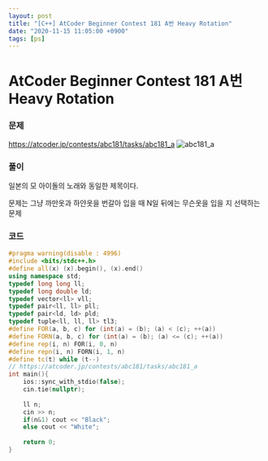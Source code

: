 ```yaml
---
layout: post
title: "[C++] AtCoder Beginner Contest 181 A번 Heavy Rotation"
date: "2020-11-15 11:05:00 +0900"
tags: [ps]
---
```


# AtCoder Beginner Contest 181 A번 Heavy Rotation
### 문제

https://atcoder.jp/contests/abc181/tasks/abc181_a
![abc181_a](https://i.imgur.com/vxTBPRl.png)
  
  
### 풀이

일본의 모 아이돌의 노래와 동일한 제목이다.

문제는 그냥 까만옷과 하얀옷을 번갈아 입을 때 N일 뒤에는 무슨옷을 입을 지 선택하는 문제
  
### 코드

```cpp
#pragma warning(disable : 4996)
#include <bits/stdc++.h>
#define all(x) (x).begin(), (x).end()
using namespace std;
typedef long long ll;
typedef long double ld;
typedef vector<ll> vll;
typedef pair<ll, ll> pll;
typedef pair<ld, ld> pld;
typedef tuple<ll, ll, ll> tl3;
#define FOR(a, b, c) for (int(a) = (b); (a) < (c); ++(a))
#define FORN(a, b, c) for (int(a) = (b); (a) <= (c); ++(a))
#define rep(i, n) FOR(i, 0, n)
#define repn(i, n) FORN(i, 1, n)
#define tc(t) while (t--)
// https://atcoder.jp/contests/abc181/tasks/abc181_a
int main(){
    ios::sync_with_stdio(false);
    cin.tie(nullptr);
 
    ll n;
    cin >> n;
    if(n&1) cout << "Black";
    else cout << "White";
 
    return 0;
}
```